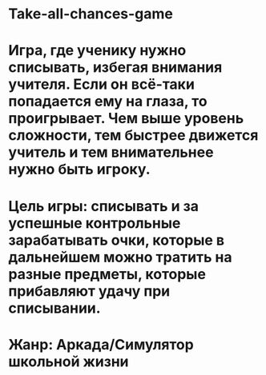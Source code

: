 # Take-all-chances-game

# Игра, где ученику нужно списывать, избегая внимания учителя. Если он всё-таки попадается ему на глаза, то проигрывает. Чем выше уровень сложности, тем быстрее движется учитель и тем внимательнее нужно быть игроку.
# Цель игры: списывать и за успешные контрольные зарабатывать очки, которые в дальнейшем можно тратить на разные предметы, которые прибавляют удачу при списывании.
# Жанр: Аркада/Симулятор школьной жизни



